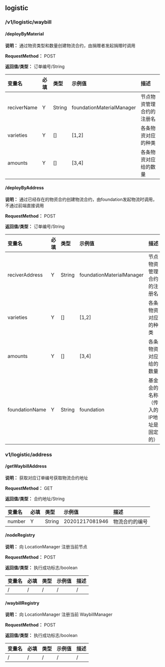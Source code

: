 ## logistic

### /v1/logistic/waybill

#### /deployByMaterial

**说明：** 通过物资类型和数量创建物流合约，由捐赠者发起捐赠时调用

**RequestMethod：** POST

**返回值/类型：** 订单编号/String

变量名|必填|类型|示例值|描述
:--|:--|:--|:--|:--
reciverName|Y|String|foundationMaterialManager|节点物资管理合约的注册名
varieties|Y|[]|[1,2]|各条物资对应的种类
amounts|Y|[]|[3,4]|各条物资对应给的数量

#### /deployByAddress

**说明：** 通过已经存在的物资合约创建物流合约，由foundation发起物流时调用，不通过前端直接调用

**RequestMethod：** POST

**返回值/类型：** 订单编号/String

变量名|必填|类型|示例值|描述
:--|:--|:--|:--|:--
reciverAddress|Y|String|foundationMaterialManager|节点物资管理合约的注册名
varieties|Y|[]|[1,2]|各条物资对应的种类
amounts|Y|[]|[3,4]|各条物资对应给的数量
foundationName|Y|String|foundation|基金会的名称（传入的IP地址是固定的）

### v1/logistic/address

#### /getWaybillAddress

**说明：** 获取对应订单编号获取物流合约地址

**RequestMethod：** GET

**返回值/类型：** 合约地址/String

变量名|必填|类型|示例值|描述
:--|:--|:--|:--|:--
number|Y|String|20201217081946|物流合约的编号

#### /nodeRegistry 

**说明：** 向 LocationManager 注册当前节点

**RequestMethod：** POST

**返回值/类型：** 执行成功标志/boolean

变量名|必填|类型|示例值|描述
:--|:--|:--|:--|:--
/|/|/|/|/

#### /waybillRegistry

**说明：** 向 LocationManager 注册当前 WaybillManager

**RequestMethod：** POST

**返回值/类型：** 执行成功标志/boolean

变量名|必填|类型|示例值|描述
:--|:--|:--|:--|:--
/|/|/|/|/
